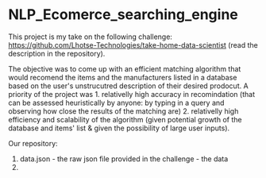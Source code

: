 # NLP_Ecomerce_searching_engine

This project is my take on the following challenge: https://github.com/Lhotse-Technologies/take-home-data-scientist (read the description in the repository).

The objective was to come up with an efficient matching algorithm that would recomend the items and the manufacturers listed in a database based on the user's unstrucutred description of their desired prodocut. A priority of the project was 1. relativelly high accuracy in recomindation (that can be assessed heuristically by anyone: by typing in a query and observing how close the results of the matching are) 2. relativelly high efficiency and scalability of the algorithm (given potential growth of the database and items' list & given the possibility of large user inputs).

Our repository:
1. data.json - the raw json file provided in the challenge - the data
2. 

